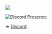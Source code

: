 ![](https://komarev.com/ghpvc/?username=ndbiaw&color=000033)

[![Discord Presence](https://lanyard.cnrad.dev/api/895438058621665331?theme=dark&bg=451e5d&idleMessage=C%C3%B3%20L%E1%BA%BD%20Tui%20%C4%90ang%20Ng%E1%BB%A7,%20Ho%E1%BA%B7c%20L%C3%A0m%20G%C3%AC%20%C4%90%C3%B3%20Kh%C3%A1c...%20%F0%9F%98%B6%E2%80%8D%F0%9F%8C%AB%EF%B8%8F)](https://discord.com/users/895438058621665331)

=> [Discord](https://discord.gg/hvn)
